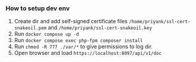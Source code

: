 ### How to setup dev env

1. Create dir and add self-signed certificate files `/home/priyank/ssl-cert-snakeoil.pem` and `/home/priyank/ssl-cert-snakeoil.key`
2. Run `docker compose up -d`
3. Run `docker compose exec php-fpm composer install`
4. Run `chmod -R 777 ./var/*` to give permissions to log dir.
5. Open browser and load `https://localhost:8097/api/v1/doc`